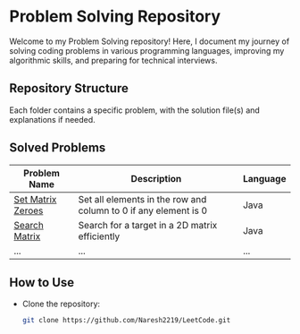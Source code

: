 # Problem Solving Repository

Welcome to my Problem Solving repository! Here, I document my journey of solving coding problems in various programming languages, improving my algorithmic skills, and preparing for technical interviews.

## Repository Structure

Each folder contains a specific problem, with the solution file(s) and explanations if needed.

## Solved Problems

| Problem Name        | Description                                       | Language   |
|---------------------|---------------------------------------------------|------------|
| [Set Matrix Zeroes](./SetMatrixZeroes) | Set all elements in the row and column to 0 if any element is 0 | Java       |
| [Search Matrix](./SearchMatrix)        | Search for a target in a 2D matrix efficiently                   | Java       |
| ...                 | ...                                               | ...        |

## How to Use

- Clone the repository:
  ```bash
  git clone https://github.com/Naresh2219/LeetCode.git
